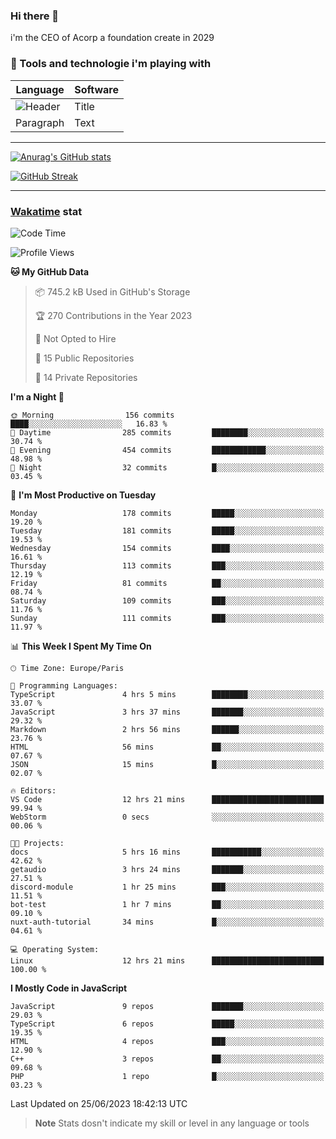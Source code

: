 ### Hi there 👋

i'm the CEO of Acorp a foundation create in 2029  

### 🧰 Tools and technologie i'm playing with

 | Language | Software |
| ----------- | ----------- |
| ![Header](https://img.shields.io/badge/Nuxt3-green&style=for-the-badge&logo=nustjs&logoColor=00DC82) | Title |
| Paragraph | Text |

---

[![Anurag's GitHub stats](https://github-readme-stats.vercel.app/api?username=ackimixs&show_icons=true&theme=github_dark&count_private=true)](https://www.ackimixs.xyz)

[![GitHub Streak](https://github-readme-streak-stats.herokuapp.com?user=Ackimixs&theme=github-dark-blue&date_format=j%20M%5B%20Y%5D&mode=weekly)](https://git.io/streak-stats)

---
 
 ### [Wakatime](https://wakatime.com/) stat

<!--START_SECTION:waka-->
![Code Time](http://img.shields.io/badge/Code%20Time-694%20hrs%2037%20mins-blue)

![Profile Views](http://img.shields.io/badge/Profile%20Views-0-blue)

**🐱 My GitHub Data** 

> 📦 745.2 kB Used in GitHub's Storage 
 > 
> 🏆 270 Contributions in the Year 2023
 > 
> 🚫 Not Opted to Hire
 > 
> 📜 15 Public Repositories 
 > 
> 🔑 14 Private Repositories 
 > 
**I'm a Night 🦉** 

```text
🌞 Morning                156 commits         ████░░░░░░░░░░░░░░░░░░░░░   16.83 % 
🌆 Daytime                285 commits         ████████░░░░░░░░░░░░░░░░░   30.74 % 
🌃 Evening                454 commits         ████████████░░░░░░░░░░░░░   48.98 % 
🌙 Night                  32 commits          █░░░░░░░░░░░░░░░░░░░░░░░░   03.45 % 
```
📅 **I'm Most Productive on Tuesday** 

```text
Monday                   178 commits         █████░░░░░░░░░░░░░░░░░░░░   19.20 % 
Tuesday                  181 commits         █████░░░░░░░░░░░░░░░░░░░░   19.53 % 
Wednesday                154 commits         ████░░░░░░░░░░░░░░░░░░░░░   16.61 % 
Thursday                 113 commits         ███░░░░░░░░░░░░░░░░░░░░░░   12.19 % 
Friday                   81 commits          ██░░░░░░░░░░░░░░░░░░░░░░░   08.74 % 
Saturday                 109 commits         ███░░░░░░░░░░░░░░░░░░░░░░   11.76 % 
Sunday                   111 commits         ███░░░░░░░░░░░░░░░░░░░░░░   11.97 % 
```


📊 **This Week I Spent My Time On** 

```text
🕑︎ Time Zone: Europe/Paris

💬 Programming Languages: 
TypeScript               4 hrs 5 mins        ████████░░░░░░░░░░░░░░░░░   33.07 % 
JavaScript               3 hrs 37 mins       ███████░░░░░░░░░░░░░░░░░░   29.32 % 
Markdown                 2 hrs 56 mins       ██████░░░░░░░░░░░░░░░░░░░   23.76 % 
HTML                     56 mins             ██░░░░░░░░░░░░░░░░░░░░░░░   07.67 % 
JSON                     15 mins             █░░░░░░░░░░░░░░░░░░░░░░░░   02.07 % 

🔥 Editors: 
VS Code                  12 hrs 21 mins      █████████████████████████   99.94 % 
WebStorm                 0 secs              ░░░░░░░░░░░░░░░░░░░░░░░░░   00.06 % 

🐱‍💻 Projects: 
docs                     5 hrs 16 mins       ███████████░░░░░░░░░░░░░░   42.62 % 
getaudio                 3 hrs 24 mins       ███████░░░░░░░░░░░░░░░░░░   27.51 % 
discord-module           1 hr 25 mins        ███░░░░░░░░░░░░░░░░░░░░░░   11.51 % 
bot-test                 1 hr 7 mins         ██░░░░░░░░░░░░░░░░░░░░░░░   09.10 % 
nuxt-auth-tutorial       34 mins             █░░░░░░░░░░░░░░░░░░░░░░░░   04.61 % 

💻 Operating System: 
Linux                    12 hrs 21 mins      █████████████████████████   100.00 % 
```

**I Mostly Code in JavaScript** 

```text
JavaScript               9 repos             ███████░░░░░░░░░░░░░░░░░░   29.03 % 
TypeScript               6 repos             █████░░░░░░░░░░░░░░░░░░░░   19.35 % 
HTML                     4 repos             ███░░░░░░░░░░░░░░░░░░░░░░   12.90 % 
C++                      3 repos             ██░░░░░░░░░░░░░░░░░░░░░░░   09.68 % 
PHP                      1 repo              █░░░░░░░░░░░░░░░░░░░░░░░░   03.23 % 
```




 Last Updated on 25/06/2023 18:42:13 UTC
<!--END_SECTION:waka-->

> **Note**
> Stats dosn't indicate my skill or level in any language or tools
